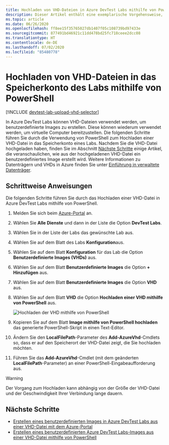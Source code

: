 ```yaml
---
title: Hochladen von VHD-Dateien in Azure DevTest Labs mithilfe von PowerShell | Microsoft-Dokumentation
description: Dieser Artikel enthält eine exemplarische Vorgehensweise, in der gezeigt wird, wie Sie eine VHD-Datei mithilfe von PowerShell in Azure DevTest Labs hochladen.
ms.topic: article
ms.date: 06/26/2020
ms.openlocfilehash: ff8ee15f35765027db1407f05c108739bd97433e
ms.sourcegitcommit: 877491bd46921c11dd478bd25fc718ceee2dcc08
ms.translationtype: HT
ms.contentlocale: de-DE
ms.lasthandoff: 07/02/2020
ms.locfileid: "85480778"
---
```

# <a name="upload-vhd-file-to-labs-storage-account-using-powershell"></a>Hochladen von VHD-Dateien in das Speicherkonto des Labs mithilfe von PowerShell

[!INCLUDE [devtest-lab-upload-vhd-selector](../../includes/devtest-lab-upload-vhd-selector.md)]

In Azure DevTest Labs können VHD-Dateien verwendet werden, um benutzerdefinierte Images zu erstellen. Diese können wiederum verwendet werden, um virtuelle Computer bereitzustellen. Die folgenden Schritte führen Sie durch die Verwendung von PowerShell zum Hochladen einer VHD-Datei in das Speicherkonto eines Labs. Nachdem Sie die VHD-Datei hochgeladen haben, finden Sie im Abschnitt [Nächste Schritte](#next-steps) einige Artikel, die veranschaulichen, wie aus der hochgeladenen VHD-Datei ein benutzerdefiniertes Image erstellt wird. Weitere Informationen zu Datenträgern und VHDs in Azure finden Sie unter [Einführung in verwaltete Datenträger](../virtual-machines/linux/managed-disks-overview.md).

## <a name="step-by-step-instructions"></a>Schrittweise Anweisungen

Die folgenden Schritte führen Sie durch das Hochladen einer VHD-Datei in Azure DevTest Labs mithilfe von PowerShell. 

1. Melden Sie sich beim [Azure-Portal](https://go.microsoft.com/fwlink/p/?LinkID=525040) an.

1. Wählen Sie **Alle Dienste** und dann in der Liste die Option **DevTest Labs**.

1. Wählen Sie in der Liste der Labs das gewünschte Lab aus.  

1. Wählen Sie auf dem Blatt des Labs **Konfiguration**aus. 

1. Wählen Sie auf dem Blatt **Konfiguration** für das Lab die Option **Benutzerdefinierte Images (VHDs)** aus.

1. Wählen Sie auf dem Blatt **Benutzerdefinierte Images** die Option **+ Hinzufügen** aus. 

1. Wählen Sie auf dem Blatt **Benutzerdefinierte Images** die Option **VHD** aus.

1. Wählen Sie auf dem Blatt **VHD** die Option **Hochladen einer VHD mithilfe von PowerShell** aus.

    ![Hochladen der VHD mithilfe von PowerShell](./media/devtest-lab-upload-vhd-using-powershell/upload-image-using-psh.png)

1. Kopieren Sie auf dem Blatt **Image mithilfe von PowerShell hochladen** das generierte PowerShell-Skript in einen Text-Editor.

1. Ändern Sie den **LocalFilePath**-Parameter des **Add-AzureVhd**-Cmdlets so, dass er auf den Speicherort der VHD-Datei zeigt, die Sie hochladen möchten.

1. Führen Sie das **Add-AzureVhd**-Cmdlet (mit dem geänderten **LocalFilePath**-Parameter) an einer PowerShell-Eingabeaufforderung aus.

> [!WARNING] 
> 
> Der Vorgang zum Hochladen kann abhängig von der Größe der VHD-Datei und der Geschwindigkeit Ihrer Verbindung lange dauern.

## <a name="next-steps"></a>Nächste Schritte

- [Erstellen eines benutzerdefinierten Images in Azure DevTest Labs aus einer VHD-Datei mit dem Azure-Portal](devtest-lab-create-template.md)
- [Erstellen eines benutzerdefinierten Azure DevTest Labs-Images aus einer VHD-Datei mithilfe von PowerShell](devtest-lab-create-custom-image-from-vhd-using-powershell.md)
